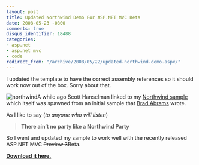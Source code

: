 ```yaml
---
layout: post
title: Updated Northwind Demo For ASP.NET MVC Beta
date: 2008-05-23 -0800
comments: true
disqus_identifier: 18488
categories:
- asp.net
- asp.net mvc
- code
redirect_from: "/archive/2008/05/22/updated-northwind-demo.aspx/"
---
```


I updated the template to have the correct assembly references so it
should work now out of the box. Sorry about that.

![northwind](http://haacked.com/images/haacked_com/WindowsLiveWriter/UpdatedNorthwindDemoForAS.NETMVCPreview3_EB18/northwind_thumb.png)A
while ago Scott Hanselman linked to my [Northwind
sample](http://www.hanselman.com/blog/ASPNETMVCCheesyNorthwindSampleCode.aspx "cheesy northwind sample")
which itself was spawned from an initial sample that [Brad
Abrams](http://blogs.msdn.com/brada/ "Brad Abrams") wrote.

As I like to say (*to anyone who will listen*)

> **There ain’t no party like a Northwind Party**

So I went and updated my sample to work well with the recently released
ASP.NET MVC ~~Preview 3~~Beta.

**[Download it
here.](http://haacked.com/code/northwinddemo-beta.zip "Updated Demo")**

